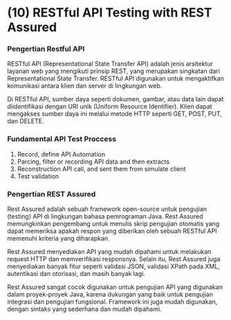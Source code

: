 # (10) RESTful API Testing with REST Assured
### Pengertian Restful API
RESTful API (Representational State Transfer API) adalah jenis arsitektur layanan web yang mengikuti prinsip REST, yang merupakan singkatan dari Representational State Transfer.  RESTful API digunakan untuk mengaktifkan komunikasi antara klien dan server di lingkungan web.

Di RESTful API, sumber daya seperti dokumen, gambar, atau data lain dapat diidentifikasi dengan URI unik (Uniform Resource Identifier).  Klien dapat mengakses sumber daya ini melalui metode HTTP seperti GET, POST, PUT, dan DELETE. 

### Fundamental API Test Proccess
1. Record, define API Automation
2. Parcing, filter or recording API data and then extracts
3. Reconstruction API call, and sent them from simulate client
4. Test validation

### Pengertian REST Assured
Rest Assured adalah sebuah framework open-source untuk pengujian (testing) API di lingkungan bahasa pemrograman Java. Rest Assured memungkinkan pengembang untuk menulis skrip pengujian otomatis yang dapat memeriksa apakah respon yang diberikan oleh sebuah RESTful API memenuhi kriteria yang diharapkan.

Rest Assured menyediakan API yang mudah dipahami untuk melakukan request HTTP dan memverifikasi responsnya. Selain itu, Rest Assured juga menyediakan banyak fitur seperti validasi JSON, validasi XPath pada XML, autentikasi dan otorisasi, dan masih banyak lagi.

Rest Assured sangat cocok digunakan untuk pengujian API yang digunakan dalam proyek-proyek Java, karena dukungan yang baik untuk pengujian integrasi dan pengujian fungsional. Framework ini juga mudah digunakan, dengan sintaks yang sederhana dan mudah dipahami.